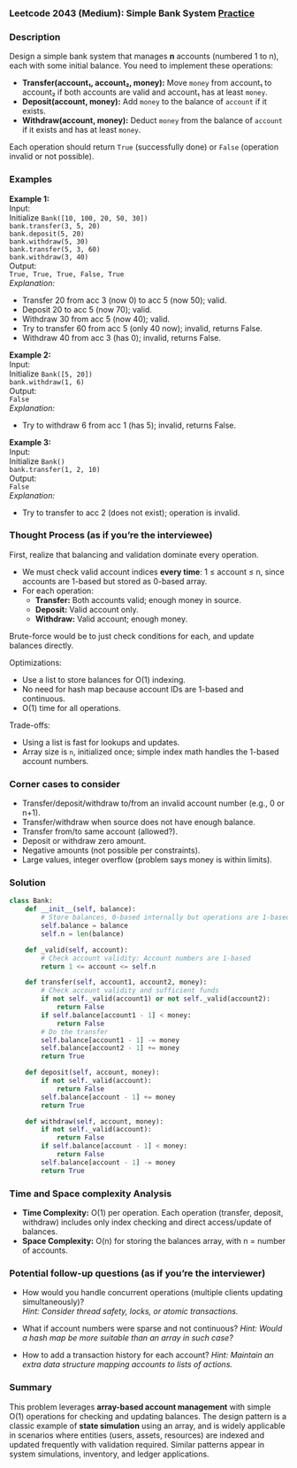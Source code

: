 ### Leetcode 2043 (Medium): Simple Bank System [Practice](https://leetcode.com/problems/simple-bank-system)

### Description  
Design a simple bank system that manages **n** accounts (numbered 1 to n), each with some initial balance. You need to implement these operations:
- **Transfer(account₁, account₂, money):** Move `money` from account₁ to account₂ if both accounts are valid and account₁ has at least `money`.
- **Deposit(account, money):** Add `money` to the balance of `account` if it exists.
- **Withdraw(account, money):** Deduct `money` from the balance of `account` if it exists and has at least `money`.

Each operation should return `True` (successfully done) or `False` (operation invalid or not possible).

### Examples  

**Example 1:**  
Input:  
Initialize `Bank([10, 100, 20, 50, 30])`  
`bank.transfer(3, 5, 20)`  
`bank.deposit(5, 20)`  
`bank.withdraw(5, 30)`  
`bank.transfer(5, 3, 60)`  
`bank.withdraw(3, 40)`  
Output:  
`True, True, True, False, True`  
*Explanation:*
- Transfer 20 from acc 3 (now 0) to acc 5 (now 50); valid.
- Deposit 20 to acc 5 (now 70); valid.
- Withdraw 30 from acc 5 (now 40); valid.
- Try to transfer 60 from acc 5 (only 40 now); invalid, returns False.
- Withdraw 40 from acc 3 (has 0); invalid, returns False.

**Example 2:**  
Input:  
Initialize `Bank([5, 20])`  
`bank.withdraw(1, 6)`  
Output:  
`False`  
*Explanation:*
- Try to withdraw 6 from acc 1 (has 5); invalid, returns False.

**Example 3:**  
Input:  
Initialize `Bank()`  
`bank.transfer(1, 2, 10)`  
Output:  
`False`  
*Explanation:*
- Try to transfer to acc 2 (does not exist); operation is invalid.

### Thought Process (as if you’re the interviewee)  

First, realize that balancing and validation dominate every operation.  
- We must check valid account indices **every time**: 1 ≤ account ≤ n, since accounts are 1-based but stored as 0-based array.
- For each operation:
    - **Transfer:** Both accounts valid; enough money in source.
    - **Deposit:** Valid account only.
    - **Withdraw:** Valid account; enough money.

Brute-force would be to just check conditions for each, and update balances directly.

Optimizations:  
- Use a list to store balances for O(1) indexing.
- No need for hash map because account IDs are 1-based and continuous.
- O(1) time for all operations.

Trade-offs:
- Using a list is fast for lookups and updates.
- Array size is `n`, initialized once; simple index math handles the 1-based account numbers.

### Corner cases to consider  
- Transfer/deposit/withdraw to/from an invalid account number (e.g., 0 or n+1).
- Transfer/withdraw when source does not have enough balance.
- Transfer from/to same account (allowed?).
- Deposit or withdraw zero amount.
- Negative amounts (not possible per constraints).
- Large values, integer overflow (problem says money is within limits).

### Solution

```python
class Bank:
    def __init__(self, balance):
        # Store balances, 0-based internally but operations are 1-based
        self.balance = balance
        self.n = len(balance)

    def _valid(self, account):
        # Check account validity: Account numbers are 1-based
        return 1 <= account <= self.n

    def transfer(self, account1, account2, money):
        # Check account validity and sufficient funds
        if not self._valid(account1) or not self._valid(account2):
            return False
        if self.balance[account1 - 1] < money:
            return False
        # Do the transfer
        self.balance[account1 - 1] -= money
        self.balance[account2 - 1] += money
        return True

    def deposit(self, account, money):
        if not self._valid(account):
            return False
        self.balance[account - 1] += money
        return True

    def withdraw(self, account, money):
        if not self._valid(account):
            return False
        if self.balance[account - 1] < money:
            return False
        self.balance[account - 1] -= money
        return True
```

### Time and Space complexity Analysis  

- **Time Complexity:** O(1) per operation. Each operation (transfer, deposit, withdraw) includes only index checking and direct access/update of balances.
- **Space Complexity:** O(n) for storing the balances array, with n = number of accounts.

### Potential follow-up questions (as if you’re the interviewer)  

- How would you handle concurrent operations (multiple clients updating simultaneously)?  
  *Hint: Consider thread safety, locks, or atomic transactions.*

- What if account numbers were sparse and not continuous?
  *Hint: Would a hash map be more suitable than an array in such case?*

- How to add a transaction history for each account?
  *Hint: Maintain an extra data structure mapping accounts to lists of actions.*

### Summary
This problem leverages **array-based account management** with simple O(1) operations for checking and updating balances. The design pattern is a classic example of **state simulation** using an array, and is widely applicable in scenarios where entities (users, assets, resources) are indexed and updated frequently with validation required. Similar patterns appear in system simulations, inventory, and ledger applications.